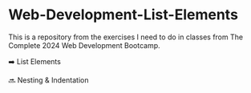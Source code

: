 # Web-Development-List-Elements

This is a repository from the exercises I need to do in classes from The Complete 2024 Web Development Bootcamp.

➡️ List Elements

🔜 Nesting & Indentation
